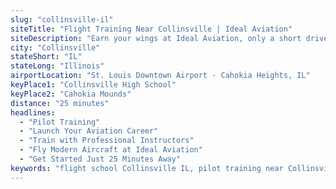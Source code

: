 ```yaml
---
slug: "collinsville-il"
siteTitle: "Flight Training Near Collinsville | Ideal Aviation"
siteDescription: "Earn your wings at Ideal Aviation, only a short drive from Collinsville. Learn from expert CFIs and train on a modern, well-maintained fleet."
city: "Collinsville"
stateShort: "IL"
stateLong: "Illinois"
airportLocation: "St. Louis Downtown Airport - Cahokia Heights, IL"
keyPlace1: "Collinsville High School"
keyPlace2: "Cahokia Mounds"
distance: "25 minutes"
headlines:
  - "Pilot Training"
  - "Launch Your Aviation Career"
  - "Train with Professional Instructors"
  - "Fly Modern Aircraft at Ideal Aviation"
  - "Get Started Just 25 Minutes Away"
keywords: "flight school Collinsville IL, pilot training near Collinsville, helicopter lessons Metro East, aviation classes Illinois, Part 141 flight school Illinois"
---
```

